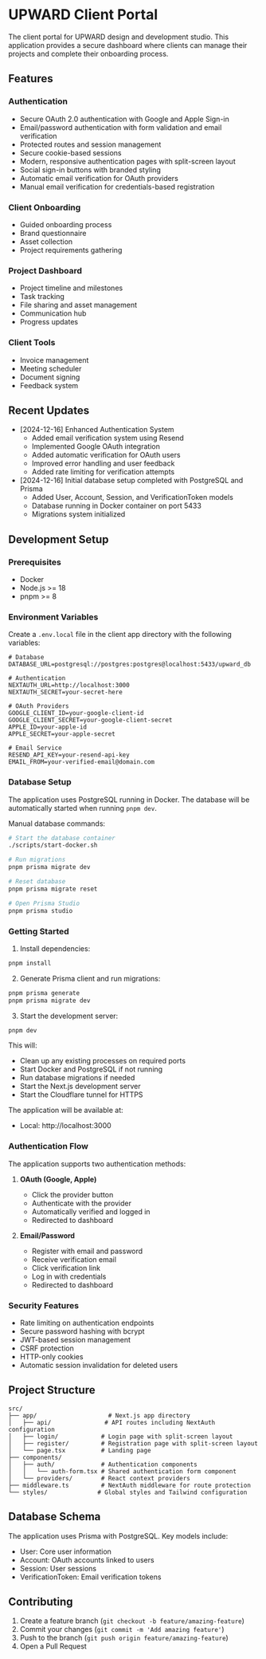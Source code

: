# UPWARD Client Portal

The client portal for UPWARD design and development studio. This application provides a secure dashboard where clients can manage their projects and complete their onboarding process.

## Features

### Authentication
- Secure OAuth 2.0 authentication with Google and Apple Sign-in
- Email/password authentication with form validation and email verification
- Protected routes and session management
- Secure cookie-based sessions
- Modern, responsive authentication pages with split-screen layout
- Social sign-in buttons with branded styling
- Automatic email verification for OAuth providers
- Manual email verification for credentials-based registration

### Client Onboarding
- Guided onboarding process
- Brand questionnaire
- Asset collection
- Project requirements gathering

### Project Dashboard
- Project timeline and milestones
- Task tracking
- File sharing and asset management
- Communication hub
- Progress updates

### Client Tools
- Invoice management
- Meeting scheduler
- Document signing
- Feedback system

## Recent Updates
- [2024-12-16] Enhanced Authentication System
  - Added email verification system using Resend
  - Implemented Google OAuth integration
  - Added automatic verification for OAuth users
  - Improved error handling and user feedback
  - Added rate limiting for verification attempts
- [2024-12-16] Initial database setup completed with PostgreSQL and Prisma
  - Added User, Account, Session, and VerificationToken models
  - Database running in Docker container on port 5433
  - Migrations system initialized

## Development Setup

### Prerequisites
- Docker
- Node.js >= 18
- pnpm >= 8

### Environment Variables
Create a `.env.local` file in the client app directory with the following variables:
```env
# Database
DATABASE_URL=postgresql://postgres:postgres@localhost:5433/upward_db

# Authentication
NEXTAUTH_URL=http://localhost:3000
NEXTAUTH_SECRET=your-secret-here

# OAuth Providers
GOOGLE_CLIENT_ID=your-google-client-id
GOOGLE_CLIENT_SECRET=your-google-client-secret
APPLE_ID=your-apple-id
APPLE_SECRET=your-apple-secret

# Email Service
RESEND_API_KEY=your-resend-api-key
EMAIL_FROM=your-verified-email@domain.com
```

### Database Setup
The application uses PostgreSQL running in Docker. The database will be automatically started when running `pnpm dev`.

Manual database commands:
```bash
# Start the database container
./scripts/start-docker.sh

# Run migrations
pnpm prisma migrate dev

# Reset database
pnpm prisma migrate reset

# Open Prisma Studio
pnpm prisma studio
```

### Getting Started

1. Install dependencies:
```bash
pnpm install
```

2. Generate Prisma client and run migrations:
```bash
pnpm prisma generate
pnpm prisma migrate dev
```

3. Start the development server:
```bash
pnpm dev
```

This will:
- Clean up any existing processes on required ports
- Start Docker and PostgreSQL if not running
- Run database migrations if needed
- Start the Next.js development server
- Start the Cloudflare tunnel for HTTPS

The application will be available at:
- Local: http://localhost:3000

### Authentication Flow

The application supports two authentication methods:

1. **OAuth (Google, Apple)**
   - Click the provider button
   - Authenticate with the provider
   - Automatically verified and logged in
   - Redirected to dashboard

2. **Email/Password**
   - Register with email and password
   - Receive verification email
   - Click verification link
   - Log in with credentials
   - Redirected to dashboard

### Security Features

- Rate limiting on authentication endpoints
- Secure password hashing with bcrypt
- JWT-based session management
- CSRF protection
- HTTP-only cookies
- Automatic session invalidation for deleted users

## Project Structure

```
src/
├── app/                    # Next.js app directory
│   ├── api/               # API routes including NextAuth configuration
│   ├── login/            # Login page with split-screen layout
│   ├── register/         # Registration page with split-screen layout
│   └── page.tsx          # Landing page
├── components/
│   ├── auth/             # Authentication components
│   │   └── auth-form.tsx # Shared authentication form component
│   └── providers/        # React context providers
├── middleware.ts         # NextAuth middleware for route protection
└── styles/              # Global styles and Tailwind configuration
```

## Database Schema

The application uses Prisma with PostgreSQL. Key models include:
- User: Core user information
- Account: OAuth accounts linked to users
- Session: User sessions
- VerificationToken: Email verification tokens

## Contributing

1. Create a feature branch (`git checkout -b feature/amazing-feature`)
2. Commit your changes (`git commit -m 'Add amazing feature'`)
3. Push to the branch (`git push origin feature/amazing-feature`)
4. Open a Pull Request
